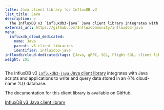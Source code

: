 ```yaml
---
title: Java client library for InfluxDB v3
list_title: Java
description: >
  The InfluxDB v3 `influxdb3-java` Java client library integrates with Java scripts and applications to write and query data stored in an InfluxDB Cloud Dedicated database.
external_url: https://github.com/InfluxCommunity/influxdb3-java
menu:
  influxdb_cloud_dedicated:
    name: Java
    parent: v3 client libraries
    identifier: influxdb3-java
influxdb/cloud-dedicated/tags: [Java, gRPC, SQL, Flight SQL, client libraries]
weight: 201
---
```


The InfluxDB v3 [`influxdb3-java` Java client library](https://github.com/InfluxCommunity/influxdb3-java) integrates with Java scripts and applications
to write and query data stored in an {{% cloud-name %}} database.

The documentation for this client library is available on GitHub.

<a href="https://github.com/InfluxCommunity/influxdb3-java" target="_blank" class="btn github">InfluxDB v3 Java client library</a>
